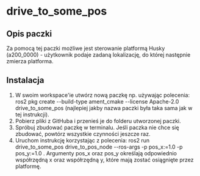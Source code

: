 # drive_to_some_pos
## Opis paczki
Za pomocą tej paczki możliwe jest sterowanie platformą Husky (a200_0000) - użytkownik podaje zadaną lokalizację, do której następnie zmierza platforma.
## Instalacja
1. W swoim workspace'ie utwórz nową paczkę np. używając polecenia: ros2 pkg create --build-type ament_cmake --license Apache-2.0 drive_to_some_pos (najlepiej jakby nazwa paczki była taka sama jak w tej instrukcji).
2. Pobierz pliki z GitHuba i przenieś je do folderu utworzonej paczki.
3. Spróbuj zbudować paczkę w terminalu. Jeśli paczka nie chce się zbudować, powtórz wszystkie czynności jeszcze raz.
4. Uruchom instrukcję korzystając z polecenia: ros2 run drive_to_some_pos drive_to_pos_node --ros-args -p pos_x:=1.0 -p pos_y:=1.0 . Argumenty pos_x oraz pos_y określają odpowiednio współrzędną x oraz współrzędną y, które mają zostać osiągnięte przez platformę.
